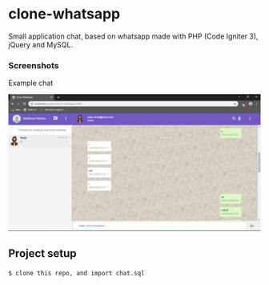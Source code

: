 # clone-whatsapp

Small application chat, based on whatsapp made with PHP (Code Igniter 3), jQuery and MySQL.

### Screenshots
Example chat

![View this](screen.png)

## Project setup
```sh
$ clone this repo, and import chat.sql
```